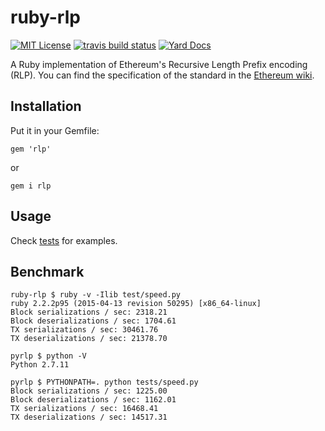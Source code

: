 # ruby-rlp

[![MIT License](https://img.shields.io/packagist/l/doctrine/orm.svg)](LICENSE)
[![travis build status](https://travis-ci.org/janx/ruby-rlp.svg?branch=master)](https://travis-ci.org/janx/ruby-rlp)
[![Yard Docs](http://img.shields.io/badge/yard-docs-blue.svg)](http://www.rubydoc.info/github/janx/ruby-rlp/master)

A Ruby implementation of Ethereum's Recursive Length Prefix encoding (RLP). You can find the specification of the standard in the [Ethereum wiki](https://github.com/ethereum/wiki/wiki/RLP).

## Installation

Put it in your Gemfile:

```
gem 'rlp'
```

or

```
gem i rlp
```

## Usage

Check [tests](test) for examples.

## Benchmark

```
ruby-rlp $ ruby -v -Ilib test/speed.py
ruby 2.2.2p95 (2015-04-13 revision 50295) [x86_64-linux]
Block serializations / sec: 2318.21
Block deserializations / sec: 1704.61
TX serializations / sec: 30461.76
TX deserializations / sec: 21378.70

pyrlp $ python -V
Python 2.7.11

pyrlp $ PYTHONPATH=. python tests/speed.py
Block serializations / sec: 1225.00
Block deserializations / sec: 1162.01
TX serializations / sec: 16468.41
TX deserializations / sec: 14517.31
```
